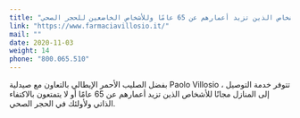 ```yaml
---
title: "توصيل الأدوية مجانًا في المنزل للأشخاص الذين تزيد أعمارهم عن 65 عامًا وللأشخاص الخاضعين للحجر الصحي"
link: "https://www.farmaciavillosio.it/"
mail: ""
date: 2020-11-03
weight: 14
phone: "800.065.510"
---
```


بفضل الصليب الأحمر الإيطالي بالتعاون مع صيدلية Paolo Villosio ، تتوفر خدمة التوصيل إلى المنازل مجانًا للأشخاص الذين تزيد أعمارهم عن 65 عامًا أو لا يتمتعون بالاكتفاء الذاتي ولأولئك في الحجر الصحي.
